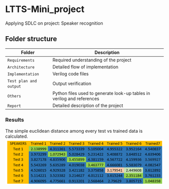 # LTTS-Mini_project
Applying SDLC on project: Speaker recognition



## Folder structure
| Folder | Description |
| ------ | ----------- |
| `Requirements` | Required understanding of the project |
| `Architecture` | Detailed flow of implementation |
| `Implementation` | Verilog code files |
| `Test plan and output` | Output verification |
| `Others` | Python files used to generate look-up tables in verilog and references |
| `Report` | Detailed description of the project |


### Results
The simple euclidean distance among every test vs trained data is calculated.
![](https://github.com/T-Rahul/LTTS-Mini_project/blob/main/7%20Others/Result.png)
